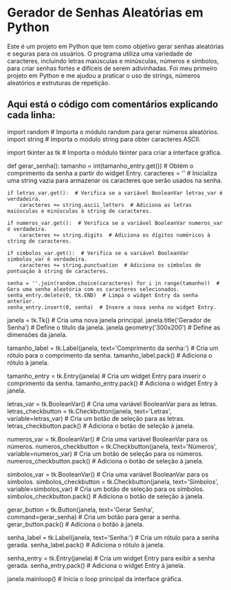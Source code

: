 # Gerador de Senhas Aleatórias em Python

Este é um projeto em Python que tem como objetivo gerar senhas aleatórias e seguras para os usuários. O programa utiliza uma variedade de caracteres, incluindo letras maiúsculas e minúsculas, números e símbolos, para criar senhas fortes e difíceis de serem adivinhadas. Foi meu primeiro projeto em Python e me ajudou a praticar o uso de strings, números aleatórios e estruturas de repetição.



## Aqui está o código com comentários explicando cada linha:

import random  # Importa o módulo random para gerar números aleatórios.
import string  # Importa o módulo string para obter caracteres ASCII.

import tkinter as tk  # Importa o módulo tkinter para criar a interface gráfica.

def gerar_senha():
    tamanho = int(tamanho_entry.get())  # Obtém o comprimento da senha a partir do widget Entry.
    caracteres = ''  # Inicializa uma string vazia para armazenar os caracteres que serão usados na senha.

    if letras_var.get():  # Verifica se a variável BooleanVar letras_var é verdadeira.
        caracteres += string.ascii_letters  # Adiciona as letras maiúsculas e minúsculas à string de caracteres.

    if numeros_var.get():  # Verifica se a variável BooleanVar numeros_var é verdadeira.
        caracteres += string.digits  # Adiciona os dígitos numéricos à string de caracteres.

    if simbolos_var.get():  # Verifica se a variável BooleanVar simbolos_var é verdadeira.
        caracteres += string.punctuation  # Adiciona os símbolos de pontuação à string de caracteres.

    senha = ''.join(random.choice(caracteres) for i in range(tamanho))  # Gera uma senha aleatória com os caracteres selecionados.
    senha_entry.delete(0, tk.END)  # Limpa o widget Entry da senha anterior.
    senha_entry.insert(0, senha)  # Insere a nova senha no widget Entry.

janela = tk.Tk()  # Cria uma nova janela principal.
janela.title('Gerador de Senha')  # Define o título da janela.
janela.geometry('300x200')  # Define as dimensões da janela.

tamanho_label = tk.Label(janela, text='Comprimento da senha:')  # Cria um rótulo para o comprimento da senha.
tamanho_label.pack()  # Adiciona o rótulo à janela.

tamanho_entry = tk.Entry(janela)  # Cria um widget Entry para inserir o comprimento da senha.
tamanho_entry.pack()  # Adiciona o widget Entry à janela.

letras_var = tk.BooleanVar()  # Cria uma variável BooleanVar para as letras.
letras_checkbutton = tk.Checkbutton(janela, text='Letras', variable=letras_var)  # Cria um botão de seleção para as letras.
letras_checkbutton.pack()  # Adiciona o botão de seleção à janela.

numeros_var = tk.BooleanVar()  # Cria uma variável BooleanVar para os números.
numeros_checkbutton = tk.Checkbutton(janela, text='Números', variable=numeros_var)  # Cria um botão de seleção para os números.
numeros_checkbutton.pack()  # Adiciona o botão de seleção à janela.

simbolos_var = tk.BooleanVar()  # Cria uma variável BooleanVar para os símbolos.
simbolos_checkbutton = tk.Checkbutton(janela, text='Símbolos', variable=simbolos_var)  # Cria um botão de seleção para os símbolos.
simbolos_checkbutton.pack()  # Adiciona o botão de seleção à janela.

gerar_button = tk.Button(janela, text='Gerar Senha', command=gerar_senha)  # Cria um botão para gerar a senha.
gerar_button.pack()  # Adiciona o botão à janela.

senha_label = tk.Label(janela, text='Senha:')  # Cria um rótulo para a senha gerada.
senha_label.pack()  # Adiciona o rótulo à janela.

senha_entry = tk.Entry(janela)  # Cria um widget Entry para exibir a senha gerada.
senha_entry.pack()  # Adiciona o widget Entry à janela.

janela.mainloop()  # Inicia o loop principal da interface gráfica.

